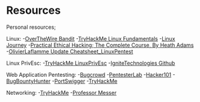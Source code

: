# Resources
Personal resources;

Linux:
-[OverTheWire Bandit](https://overthewire.org/wargames/bandit/)
-[TryHackMe Linux Fundamentals](https://tryhackme.com/module/linux-fundamentals)
-[Linux Journey](https://linuxjourney.com/)
-[Practical Ethical Hacking; The Complete Course, By Heath Adams](https://www.udemy.com/course/practical-ethical-hacking/learn/lecture/17084870#content)
-[OlivierLaflamme Update Cheatsheet_LinuxPentest](https://github.com/OlivierLaflamme/Cheatsheet-God/blob/master/Cheatsheet_LinuxPentest.txt)

Linux PrivEsc:
-[TryHackMe LinuxPrivEsc](https://tryhackme.com/room/linuxprivesc)
-[IgniteTechnologies Github](https://github.com/Ignitetechnologies/Privilege-Escalation)

Web Application Pentesting:
-[Bugcrowd](https://www.bugcrowd.com/hackers/bugcrowd-university/)
-[PentesterLab](https://pentesterlab.com/exercises?dir=desc&only=free&sort=published_at)
-[Hacker101](https://www.hacker101.com/start-here)
-[BugBountyHunter](https://www.bugbountyhunter.com/)
-[PortSwigger](https://portswigger.net/web-security)
-[TryHackMe](https://tryhackme.com/module/web-hacking-1)

Networking:
-[TryHackMe](https://tryhackme.com/module/intro-to-networking)
-[Professor Messer](https://www.professormesser.com/network-plus/n10-007/n10-007-training-course/)

